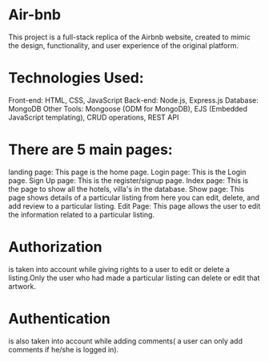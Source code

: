 # Air-bnb
This project is a full-stack replica of the Airbnb website, created to mimic the design, functionality, and user experience of the original platform. 

# Technologies Used:
Front-end: HTML, CSS, JavaScript
Back-end: Node.js, Express.js
Database: MongoDB
Other Tools: Mongoose (ODM for MongoDB), EJS (Embedded JavaScript templating), CRUD operations, REST API

# There are 5 main pages:
landing page: This page is the home page.
Login page: This is the Login page.
Sign Up page: This is the register/signup page.
Index page: This is the page to show all the hotels, villa's in the database.
Show page: This page shows details of a particular listing from here you can edit, delete, and add review to a particular listing.
Edit Page: This page allows the user to edit the information related to a particular listing.

# Authorization
is taken into account while giving rights to a user to edit or delete a listing.Only the user who had made a particular listing can delete or edit that artwork.

# Authentication
is also taken into account while adding comments( a user can only add comments if he/she is logged in).
